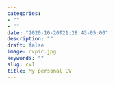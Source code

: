 ```yaml
---
categories:
- ""
- ""
date: "2020-10-20T21:28:43-05:00"
description: ""
draft: false
image: cvpic.jpg
keywords: ""
slug: cv1
title: My personal CV
---
```

